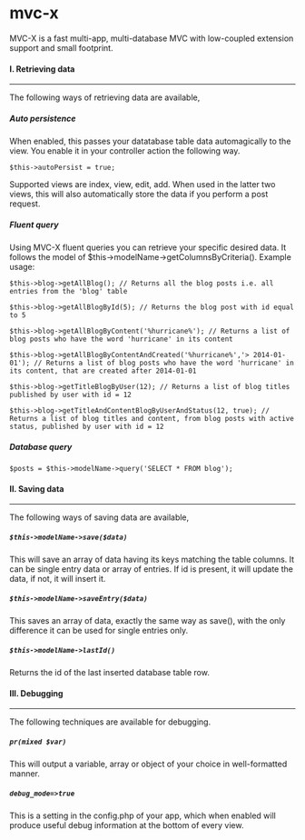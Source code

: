 # mvc-x

MVC-X is a fast multi-app, multi-database MVC with low-coupled extension support and small footprint.

#### I. Retrieving data
* * *
The following ways of retrieving data are available,

##### Auto persistence
When enabled, this passes your datatabase table data automagically to the view. You enable it in your controller action the following way. 

`$this->autoPersist = true;`

Supported views are index, view, edit, add. When used in the latter two views, this will also automatically store the data if you perform a post request.

##### Fluent query

Using MVC-X fluent queries you can retrieve your specific desired data. It follows the model of $this->modelName->getColumnsByCriteria(). Example usage:

`$this->blog->getAllBlog(); // Returns all the blog posts i.e. all entries from the 'blog' table`

`$this->blog->getAllBlogById(5); // Returns the blog post with id equal to 5`

`$this->blog->getAllBlogByContent('%hurricane%'); // Returns a list of blog posts who have the word 'hurricane' in its content`

`$this->blog->getAllBlogByContentAndCreated('%hurricane%','> 2014-01-01'); // Returns a list of blog posts who have the word 'hurricane' in its content, that are created after 2014-01-01`

`$this->blog->getTitleBlogByUser(12); // Returns a list of blog titles published by user with id = 12`

`$this->blog->getTitleAndContentBlogByUserAndStatus(12, true); // Returns a list of blog titles and content, from blog posts with active status, published by user with id = 12`

##### Database query

`$posts = $this->modelName->query('SELECT * FROM blog');`

#### II. Saving data
* * *
The following ways of saving data are available,

##### `$this->modelName->save($data)`

This will save an array of data having its keys matching the table columns. It can be single entry data or array of entries. If id is present, it will update the data, if not, it will insert it. 

##### `$this->modelName->saveEntry($data)`

This saves an array of data, exactly the same way as save(), with the only difference it can be used for single entries only.

##### `$this->modelName->lastId()`

Returns the id of the last inserted database table row.


#### III. Debugging
* * *
The following techniques are available for debugging.

##### `pr(mixed $var)`

This will output a variable, array or object of your choice in well-formatted manner.

##### `debug_mode=>true`

This is a setting in the config.php of your app, which when enabled will produce useful debug information at the bottom of every view.



